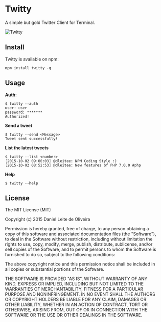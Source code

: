 # Twitty
A simple but gold Twitter Client for Terminal.

![Twitty](https://cloud.githubusercontent.com/assets/2229108/10257196/516a33c6-692c-11e5-8ae9-ca7e47704f54.png)


## Install
Twitty is available on npm:
```
npm install twitty -g
```

## Usage

**Auth:**
```
$ twitty --auth
user: user
password: *******
Authorized!
```

**Send a tweet**
```
$ twitty --send <Message>
Tweet sent successfully!
```

**List the latest tweets**
```
$ twitty --list <number>
[2015-10-02 09:00:03] @dleitee: NPM Coding Style :)
[2015-10-02 08:52:53] @dleitee: New features of PHP 7.0.0 #php  
```

**Help**
```
$ twitty --help
```

## License
The MIT License (MIT)

Copyright (c) 2015 Daniel Leite de Oliveira

Permission is hereby granted, free of charge, to any person obtaining a copy
of this software and associated documentation files (the "Software"), to deal
in the Software without restriction, including without limitation the rights
to use, copy, modify, merge, publish, distribute, sublicense, and/or sell
copies of the Software, and to permit persons to whom the Software is
furnished to do so, subject to the following conditions:

The above copyright notice and this permission notice shall be included in
all copies or substantial portions of the Software.

THE SOFTWARE IS PROVIDED "AS IS", WITHOUT WARRANTY OF ANY KIND, EXPRESS OR
IMPLIED, INCLUDING BUT NOT LIMITED TO THE WARRANTIES OF MERCHANTABILITY,
FITNESS FOR A PARTICULAR PURPOSE AND NONINFRINGEMENT. IN NO EVENT SHALL THE
AUTHORS OR COPYRIGHT HOLDERS BE LIABLE FOR ANY CLAIM, DAMAGES OR OTHER
LIABILITY, WHETHER IN AN ACTION OF CONTRACT, TORT OR OTHERWISE, ARISING FROM,
OUT OF OR IN CONNECTION WITH THE SOFTWARE OR THE USE OR OTHER DEALINGS IN
THE SOFTWARE.


